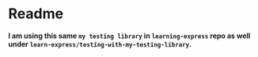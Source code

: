 # Readme

**I am using this same `my testing library` in `learning-express` repo as well under `learn-express/testing-with-my-testing-library`.**
